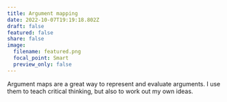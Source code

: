 ```yaml
---
title: Argument mapping
date: 2022-10-07T19:19:18.802Z
draft: false
featured: false
share: false
image:
  filename: featured.png
  focal_point: Smart
  preview_only: false
---
```

Argument maps are a great way to represent and evaluate arguments. I use them to teach critical thinking, but also to work out my own ideas.
